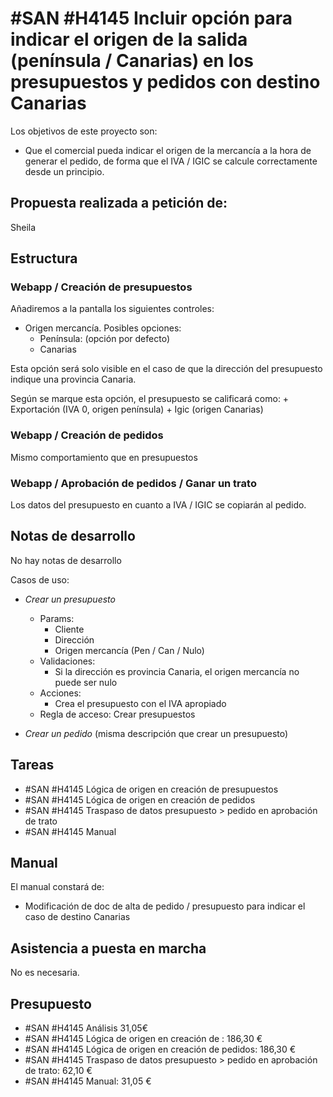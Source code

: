 # #SAN #H4145 Incluir opción para indicar el origen de la salida (península / Canarias) en los presupuestos y pedidos con destino Canarias

Los objetivos de este proyecto son:
+ Que el comercial pueda indicar el origen de la mercancía a la hora de generar el pedido, de forma que el IVA / IGIC se calcule correctamente desde un principio.

## Propuesta realizada a petición de:
Sheila

## Estructura

### Webapp / Creación de presupuestos
Añadiremos a la pantalla los siguientes controles:
+ Origen mercancía. Posibles opciones:
    + Península: (opción por defecto)
    + Canarias

Esta opción será solo visible en el caso de que la dirección del presupuesto indique una provincia Canaria.

Según se marque esta opción, el presupuesto se calificará como:
    + Exportación (IVA 0, origen península)
    + Igic (origen Canarias)

### Webapp / Creación de pedidos
Mismo comportamiento que en presupuestos

### Webapp / Aprobación de pedidos / Ganar un trato
Los datos del presupuesto en cuanto a IVA / IGIC se copiarán al pedido.

## Notas de desarrollo
No hay notas de desarrollo

Casos de uso:
* _Crear un presupuesto_
    * Params:
        * Cliente
        * Dirección
        * Origen mercancía (Pen / Can / Nulo)
    * Validaciones:
        * Si la dirección es provincia Canaria, el origen mercancía no puede ser nulo
    * Acciones:
        * Crea el presupuesto con el IVA apropiado
    * Regla de acceso: Crear presupuestos

* _Crear un pedido_
    (misma descripción que crear un presupuesto)


## Tareas
* #SAN #H4145 Lógica de origen en creación de presupuestos
* #SAN #H4145 Lógica de origen en creación de pedidos
* #SAN #H4145 Traspaso de datos presupuesto > pedido en aprobación de trato
* #SAN #H4145 Manual


## Manual
El manual constará de:
+ Modificación de doc de alta de pedido / presupuesto para indicar el caso de destino Canarias

## Asistencia a puesta en marcha
No es necesaria.

## Presupuesto
* #SAN #H4145 Análisis 31,05€
* #SAN #H4145 Lógica de origen en creación de : 186,30 €
* #SAN #H4145 Lógica de origen en creación de pedidos: 186,30 €
* #SAN #H4145 Traspaso de datos presupuesto > pedido en aprobación de trato: 62,10 €
* #SAN #H4145 Manual: 31,05 €

